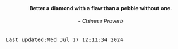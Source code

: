 
<div align="center"><b><span>Better a diamond with a flaw than a pebble without one.</span></b><br><br><i> - Chinese Proverb</i></div>
<br><br><kbd>Last updated:Wed Jul 17 12:11:34 2024</kbd>